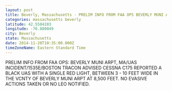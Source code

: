 ```yaml
---
layout: post
title: Beverly, Massachusetts - PRELIM INFO FROM FAA OPS BEVERLY MUNI ARPT MA UAS INCIDENT 1535E BOSTON TRACON ADVISED
categories: massachusetts beverly
latitude: 42.5584283
longitude: -70.880049
city: Beverly
state: Massachusetts
date: 2014-11-28T10:35:00.000Z
timeZoneName: Eastern Standard Time
---
```


PRELIM INFO FROM FAA OPS: BEVERLY MUNI ARPT, MA/UAS INCIDENT/1535E/BOSTON TRACON ADVISED  CESSNA C175 REPORTED A BLACK UAS WITH A SINGLE RED LIGHT, BETWEEN 3 - 10 FEET WIDE IN THE VCNTY OF BEVERLY MUNI ARPT AT 8,500 FEET. NO EVASIVE ACTIONS TAKEN OR NO LEO NOTIFIED. 
